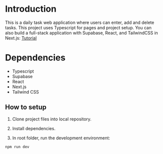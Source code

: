 # Introduction
This is a daily task web application where users can enter, add and delete tasks. This project uses Typescript for pages and project setup.
You can also build a full-stack application with Supabase, React, and TailwindCSS in Next.js:
[Tutorial](https://www.freecodecamp.org/news/how-to-build-a-full-stack-application-with-tailwind-css-and-supabase-in-nextjs/amp/)

# Dependencies
- Typescript
- Supabase
- React
- Next.js
- Tailwind CSS

## How to setup

1. Clone project files into local repository.

2. Install dependencies.

3. In root folder, run the development environment:

```
npm run dev
```